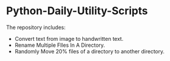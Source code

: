 # Python-Daily-Utility-Scripts

The repository includes:
- Convert text from image to handwritten text.
- Rename Multiple FIles In A Directory.
- Randomly Move 20% files of a directory to another directory.
